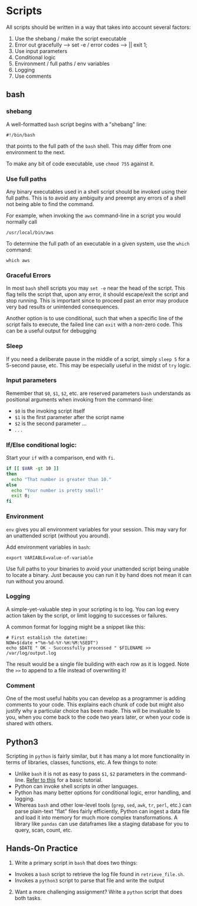 # Scripts

All scripts should be written in a way that takes into account several factors:

1. Use the shebang / make the script executable
2. Error out gracefully --> set -e / error codes --> || exit 1;
3. Use input parameters
4. Conditional logic
5. Environment / full paths / env variables
6. Logging
7. Use comments

## bash

### shebang
A well-formatted `bash` script begins with a "shebang" line:
```
#!/bin/bash
```
that points to the full path of the `bash` shell. This may differ from one environment
to the next.

To make any bit of code executable, use `chmod 755` against it.

### Use full paths

Any binary executables used in a shell script should be invoked using their full
paths. This is to avoid any ambiguity and preempt any errors of a shell not being
able to find the command.

For example, when invoking the `aws` command-line in a script you would normally call
```
/usr/local/bin/aws
```
To determine the full path of an executable in a given system, use the `which` command:
```
which aws
```

### Graceful Errors

In most `bash` shell scripts you may `set -e` near the head of the script. This flag
tells the script that, upon any error, it should escape/exit the script and stop running.
This is important since to proceed past an error may produce very bad results or
unintended consequences.

Another option is to use conditional, such that when a specific line of the script
fails to execute, the failed line can `exit` with a non-zero code. This can be a useful
output for debugging

### Sleep

If you need a deliberate pause in the middle of a script, simply `sleep 5` for a 5-second
pause, etc. This may be especially useful in the midst of `try` logic.

### Input parameters

Remember that `$0`, `$1`, `$2`, etc. are reserved parameters `bash` understands as positional
arguments when invoking from the command-line:

- `$0` is the invoking script itself
- `$1` is the first parameter after the script name
- `$2` is the second parameter ...
- . . .


### If/Else conditional logic:

Start your `if` with a comparison, end with `fi`.

```bash
if [[ $VAR -gt 10 ]]
then
  echo "That number is greater than 10."
else
  echo "Your number is pretty small!"
  exit 0;
fi
```

### Environment

`env` gives you all environment variables for your session. This may vary
for an unattended script (without you around).

Add environment variables in `bash`:
```
export VARIABLE=value-of-variable
```

Use full paths to your binaries to avoid your unattended script being unable
to locate a binary. Just because you can run it by hand does not mean it can
run without you around.

### Logging

A simple-yet-valuable step in your scripting is to log. You can log every action
taken by the script, or limit logging to successes or failures.

A common format for logging might be a snippet like this:

```
# First establish the datetime:
NOW=$(date +"%m-%d-%Y-%H:%M:%SEDT")
echo $DATE " OK - Successfully processed " $FILENAME >> /var/log/output.log
```
The result would be a single file building with each row as it is logged.
Note the `>>` to append to a file instead of overwriting it!

### Comment

One of the most useful habits you can develop as a programmer is adding comments
to your code. This explains each chunk of code but might also justify why a particular
choice has been made. This will be invaluable to you, when you come back to the code
two years later, or when your code is shared with others.

## Python3

Scripting in `python` is fairly similar, but it has many a lot more functionality in 
terms of libraries, classes, functions, etc. A few things to note:

- Unlike `bash` it is not as easy to pass `$1`, `$2` parameters in the command-line.
[Refer to this](https://stackabuse.com/command-line-arguments-in-python/) for a basic tutorial.
- Python can invoke shell scripts in other languages.
- Python has many better options for conditional logic, error handling, and logging.
- Whereas `bash` and other low-level tools (`grep`, `sed`, `awk`, `tr`, `perl`, etc.) can parse 
plain-text "flat" files fairly efficiently, Python can ingest a data file and load it 
into memory for much more complex transformations. A library like `pandas` can use 
dataframes like a staging database for you to query, scan, count, etc.

## Hands-On Practice

1. Write a primary script in `bash` that does two things:
  - Invokes a `bash` script to retrieve the log file found in `retrieve_file.sh`.
  - Invokes a `python3` script to parse that file and write the output

2. Want a more challenging assignment? Write a `python` script that does both tasks.
